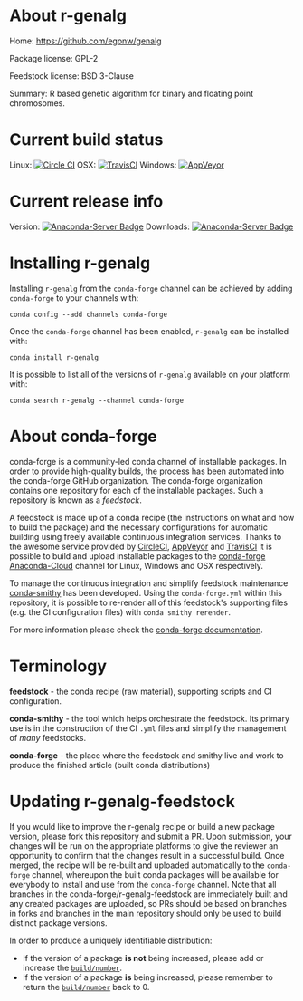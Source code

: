 About r-genalg
==============

Home: https://github.com/egonw/genalg

Package license: GPL-2

Feedstock license: BSD 3-Clause

Summary: R based genetic algorithm for binary and floating point chromosomes.



Current build status
====================

Linux: [![Circle CI](https://circleci.com/gh/conda-forge/r-genalg-feedstock.svg?style=shield)](https://circleci.com/gh/conda-forge/r-genalg-feedstock)
OSX: [![TravisCI](https://travis-ci.org/conda-forge/r-genalg-feedstock.svg?branch=master)](https://travis-ci.org/conda-forge/r-genalg-feedstock)
Windows: [![AppVeyor](https://ci.appveyor.com/api/projects/status/github/conda-forge/r-genalg-feedstock?svg=True)](https://ci.appveyor.com/project/conda-forge/r-genalg-feedstock/branch/master)

Current release info
====================
Version: [![Anaconda-Server Badge](https://anaconda.org/conda-forge/r-genalg/badges/version.svg)](https://anaconda.org/conda-forge/r-genalg)
Downloads: [![Anaconda-Server Badge](https://anaconda.org/conda-forge/r-genalg/badges/downloads.svg)](https://anaconda.org/conda-forge/r-genalg)

Installing r-genalg
===================

Installing `r-genalg` from the `conda-forge` channel can be achieved by adding `conda-forge` to your channels with:

```
conda config --add channels conda-forge
```

Once the `conda-forge` channel has been enabled, `r-genalg` can be installed with:

```
conda install r-genalg
```

It is possible to list all of the versions of `r-genalg` available on your platform with:

```
conda search r-genalg --channel conda-forge
```


About conda-forge
=================

conda-forge is a community-led conda channel of installable packages.
In order to provide high-quality builds, the process has been automated into the
conda-forge GitHub organization. The conda-forge organization contains one repository
for each of the installable packages. Such a repository is known as a *feedstock*.

A feedstock is made up of a conda recipe (the instructions on what and how to build
the package) and the necessary configurations for automatic building using freely
available continuous integration services. Thanks to the awesome service provided by
[CircleCI](https://circleci.com/), [AppVeyor](http://www.appveyor.com/)
and [TravisCI](https://travis-ci.org/) it is possible to build and upload installable
packages to the [conda-forge](https://anaconda.org/conda-forge)
[Anaconda-Cloud](http://docs.anaconda.org/) channel for Linux, Windows and OSX respectively.

To manage the continuous integration and simplify feedstock maintenance
[conda-smithy](http://github.com/conda-forge/conda-smithy) has been developed.
Using the ``conda-forge.yml`` within this repository, it is possible to re-render all of
this feedstock's supporting files (e.g. the CI configuration files) with ``conda smithy rerender``.

For more information please check the [conda-forge documentation](https://conda-forge.org/docs/).

Terminology
===========

**feedstock** - the conda recipe (raw material), supporting scripts and CI configuration.

**conda-smithy** - the tool which helps orchestrate the feedstock.
                   Its primary use is in the construction of the CI ``.yml`` files
                   and simplify the management of *many* feedstocks.

**conda-forge** - the place where the feedstock and smithy live and work to
                  produce the finished article (built conda distributions)


Updating r-genalg-feedstock
===========================

If you would like to improve the r-genalg recipe or build a new
package version, please fork this repository and submit a PR. Upon submission,
your changes will be run on the appropriate platforms to give the reviewer an
opportunity to confirm that the changes result in a successful build. Once
merged, the recipe will be re-built and uploaded automatically to the
`conda-forge` channel, whereupon the built conda packages will be available for
everybody to install and use from the `conda-forge` channel.
Note that all branches in the conda-forge/r-genalg-feedstock are
immediately built and any created packages are uploaded, so PRs should be based
on branches in forks and branches in the main repository should only be used to
build distinct package versions.

In order to produce a uniquely identifiable distribution:
 * If the version of a package **is not** being increased, please add or increase
   the [``build/number``](http://conda.pydata.org/docs/building/meta-yaml.html#build-number-and-string).
 * If the version of a package **is** being increased, please remember to return
   the [``build/number``](http://conda.pydata.org/docs/building/meta-yaml.html#build-number-and-string)
   back to 0.